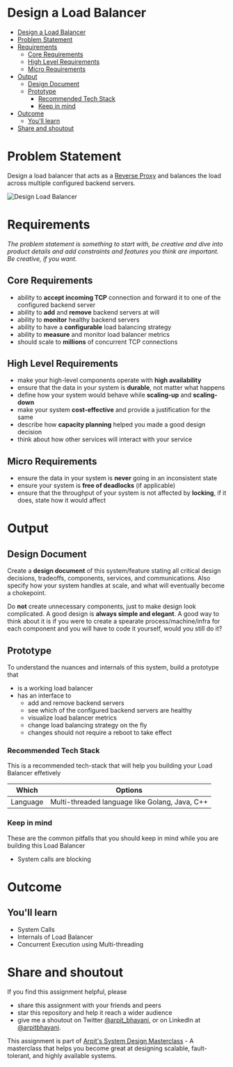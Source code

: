 Design a Load Balancer
===

<!--ts-->
* [Design a Load Balancer](#design-a-load-balancer)
* [Problem Statement](#problem-statement)
* [Requirements](#requirements)
   * [Core Requirements](#core-requirements)
   * [High Level Requirements](#high-level-requirements)
   * [Micro Requirements](#micro-requirements)
* [Output](#output)
   * [Design Document](#design-document)
   * [Prototype](#prototype)
      * [Recommended Tech Stack](#recommended-tech-stack)
      * [Keep in mind](#keep-in-mind)
* [Outcome](#outcome)
   * [You'll learn](#youll-learn)
* [Share and shoutout](#share-and-shoutout)
<!--te-->

# Problem Statement

Design a load balancer that acts as a [Reverse Proxy](https://en.wikipedia.org/wiki/Reverse_proxy) and balances the load across multiple configured backend servers.

![Design Load Balancer](https://user-images.githubusercontent.com/4745789/138110826-1490cac9-5a02-43bd-bb14-74334742dd16.png)

# Requirements

<!--rs-->
*The problem statement is something to start with, be creative and dive into product details and add constraints and features you think are important. Be creative, if you want.*
<!--re-->

## Core Requirements

 - ability to **accept incoming TCP** connection and forward it to one of the configured backend server
 - ability to **add** and **remove** backend servers at will
 - ability to **monitor** healthy backend servers
 - ability to have a **configurable** load balancing strategy
 - ability to **measure** and monitor load balancer metrics
 - should scale to **millions** of concurrent TCP connections

##  High Level Requirements
<!--hs-->
- make your high-level components operate with **high availability**
 - ensure that the data in your system is **durable**, not matter what happens
 - define how your system would behave while **scaling-up** and **scaling-down**
 - make your system **cost-effective** and provide a justification for the same
 - describe how **capacity planning** helped you made a good design decision 
 - think about how other services will interact with your service
<!--he-->

##  Micro Requirements
<!--ms-->
- ensure the data in your system is **never** going in an inconsistent state
 - ensure your system is **free of deadlocks** (if applicable)
 - ensure that the throughput of your system is not affected by **locking**, if it does, state how it would affect
<!--me-->

# Output

## Design Document
<!--ds-->
Create a **design document** of this system/feature stating all critical design decisions, tradeoffs, components, services, and communications. Also specify how your system handles at scale, and what will eventually become a chokepoint.

Do **not** create unnecessary components, just to make design look complicated. A good design is **always simple and elegant**. A good way to think about it is if you were to create a spearate process/machine/infra for each component and you will have to code it yourself, would you still do it?
<!--de-->

## Prototype

To understand the nuances and internals of this system, build a prototype that

- is a working load balancer
- has an interface to
   - add and remove backend servers
   - see which of the configured backend servers are healthy
   - visualize load balancer metrics
   - change load balancing strategy on the fly
   - changes should not require a reboot to take effect

###  Recommended Tech Stack

This is a recommended tech-stack that will help you building your Load Balancer effetively

|Which|Options|
|-----|-----|
|Language|Multi-threaded language like Golang, Java, C++|

###  Keep in mind

These are the common pitfalls that you should keep in mind while you are building this Load Balancer

- System calls are blocking

# Outcome

##  You'll learn

- System Calls
- Internals of Load Balancer
- Concurrent Execution using Multi-threading

<!--fs-->
#  Share and shoutout

If you find this assignment helpful, please
 - share this assignment with your friends and peers
 - star this repository and help it reach a wider audience
 - give me a shoutout on Twitter [@arpit_bhayani](https://twitter.com/@arpit_bhayani), or on LinkedIn at [@arpitbhayani](https://www.linkedin.com/in/arpitbhayani/).

This assignment is part of [Arpit's System Design Masterclass](https://arpitbhayani.me/masterclass) - A masterclass that helps you become great at designing scalable, fault-tolerant, and highly available systems.
<!--fe-->